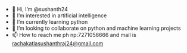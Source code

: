 - 👋 Hi, I’m @sushanth24
- 👀 I’m interested in artificial intelligence
- 🌱 I’m currently learning python
- 💞️ I’m looking to collaborate on python and machine learning projects
- 📫 How to reach me ph np:7271056666 and mail is rachakatlasushanthraj24@gmail.com

<!---
sushanth24/sushanth24 is a ✨ special ✨ repository because its `README.md` (this file) appears on your GitHub profile.
You can click the Preview link to take a look at your changes.
--->
